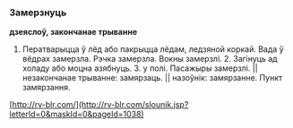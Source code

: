 ### Замерзнуць
**дзеяслоў, закончанае трыванне**

1. Ператварыцца ў лёд або пакрыцца лёдам, ледзяной коркай. Вада ў вёдрах замерзла. Рэчка замерзла. Вокны замерзлі. 2. Загінуць ад холаду або моцна азябнуць. З. у полі. Пасажыры замерзлі. || незакончанае трыванне: замярзаць. || назоўнік: замярзанне. Пункт замярзання.

<a rel="author">[http://rv-blr.com/](http://rv-blr.com/slounik.jsp?letterId=0&maskId=0&pageId=1038)</a>
